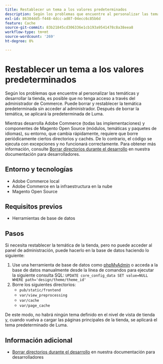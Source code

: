 ```yaml
---
title: Restablecer un tema a los valores predeterminados
description: Según los problemas que encuentre al personalizar las temáticas y desarrollar la tienda, es posible que no tenga acceso a través del administrador de Commerce. Puede borrar y restablecer la temática predeterminada sin acceder al administrador. Después de borrar la temática, se aplicará la predeterminada de Luma.
exl-id: 86304dd5-f448-4dcc-ad07-04ecc6c85b6d
feature: Cache
source-git-commit: 83b21845cd306336e1cb193a9541478c8a38eea8
workflow-type: tm+mt
source-wordcount: '269'
ht-degree: 0%

---
```


# Restablecer un tema a los valores predeterminados

Según los problemas que encuentre al personalizar las temáticas y desarrollar la tienda, es posible que no tenga acceso a través del administrador de Commerce. Puede borrar y restablecer la temática predeterminada sin acceder al administrador. Después de borrar la temática, se aplicará la predeterminada de Luma.

Mientras desarrolla Adobe Commerce (todas las implementaciones) y componentes de Magento Open Source (módulos, temáticas y paquetes de idiomas), su entorno, que cambia rápidamente, requiere que borre periódicamente ciertos directorios y cachés. De lo contrario, el código se ejecuta con excepciones y no funcionará correctamente. Para obtener más información, consulte [Borrar directorios durante el desarrollo](https://devdocs.magento.com/guides/v2.2/howdoi/php/php_clear-dirs.html) en nuestra documentación para desarrolladores.

## Entorno y tecnologías

* Adobe Commerce local
* Adobe Commerce en la infraestructura en la nube
* Magento Open Source

## Requisitos previos

* Herramientas de base de datos

## Pasos

Si necesita restablecer la temática de la tienda, pero no puede acceder al panel de administración, puede hacerlo en la base de datos haciendo lo siguiente:

1. Use una herramienta de base de datos como [phpMyAdmin](https://devdocs.magento.com/guides/v2.2/install-gde/prereq/optional.html#install-optional-phpmyadmin) o acceda a la base de datos manualmente desde la línea de comandos para ejecutar la siguiente consulta SQL: `UPDATE core_config_data SET value=NULL WHERE path='design/theme/theme_id'`
1. Borre los siguientes directorios:
   * `pub/static/frontend`
   * `var/view_preprocessing`
   * `var/cache`
   * `var/page_cache`

De este modo, no habrá ningún tema definido en el nivel de vista de tienda y, cuando vuelva a cargar las páginas principales de la tienda, se aplicará el tema predeterminado de Luma.

## Información adicional

* [Borrar directorios durante el desarrollo](https://devdocs.magento.com/guides/v2.2/howdoi/php/php_clear-dirs.html) en nuestra documentación para desarrolladores

